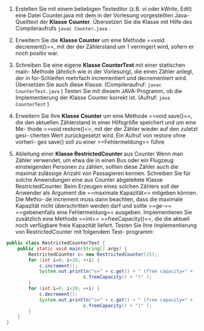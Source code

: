 1. Erstellen Sie mit einem beliebigen Texteditor (z.B. vi oder kWrite, Edit)
eine Datei Counter.java mit dem in der Vorlesung vorgestellten Java-
Quelltext der **Klasse** **Counter**.
Übersetzen Sie die Klasse mit Hilfe des Compileraufrufs `javac Counter.java` .

2. Erweitern Sie die **Klasse Counter** um eine Methode ==void decrement()==,
mit der der Zählerstand um 1 verringert wird, sofern er noch positiv war.

3. Schreiben Sie eine eigene **Klasse CounterTest** mit einer statischen main-
Methode (ähnlich wie in der Vorlesung), die einen Zähler anlegt, der in
for-Schleifen mehrfach incrementiert und decrementiert wird.
Übersetzen Sie auch diese Klasse. (Compileraufruf: `javac CounterTest.java` )
Testen Sie mit diesem JAVA-Programm, ob die Implementierung der
Klasse Counter korrekt ist. (Aufruf: `java CounterTest` )

4. Erweitern Sie Ihre **Klasse Counter** um eine Methode ==void save()==, die
den aktuellen Zählerstand in einer Hilfsgröße speichert und um eine Me-
thode ==void restore()==, mit der der Zähler wieder auf den zuletzt gesi-
cherten Wert zurückgesetzt wird. Ein Aufruf von restore ohne vorheri-
ges save() soll zu einer ==Fehlermeldung== führe  

5. Ableitung einer **Klasse RestrictedCounter** aus Counter
Wenn man Zähler verwendet, um etwa die in einen Bus
oder ein Flugzeug einsteigenden Personen zu zählen,
sollten diese Zähler auch die maximal zulässige Anzahl
von Passagieren kennen.
Schreiben Sie für solche Anwendungen eine aus Counter
abgeleitete Klasse RestrictedCounter. Beim Erzeugen
eines solchen Zählers soll der Anwender als Argument
die ==maximale Kapazität== mitgeben können. Die Metho-
de increment muss dann beachten, dass die maximale
Kapazität nicht überschritten werden darf und sollte ==ge-==
==gebenenfalls eine Fehlermeldung== ausgeben.
Implementieren Sie zusätzlich eine Methode ==int==
==freeCapacity()==, die die aktuell noch verfügbare freie
Kapazität liefert.
Testen Sie Ihre Implementierung von RestrictedCounter mit folgendem Test-
programm:
```java
public class RestrictedCounterTest {
	public static void main(String[] args) {
		RestrictedCounter c= new RestrictedCounter(15);
		for (int i=0; i<20; ++i) {
			c.increment();
			System.out.println("c=" + c.get() + " (free capacity=" +
							c.freeCapacity() + ")" );
		}
		for (int i=0; i<20; ++i) {
			c.decrement();
			System.out.println("c=" + c.get() + " (free capacity=" +
							c.freeCapacity() + ")" );
		}
	}
}
```
